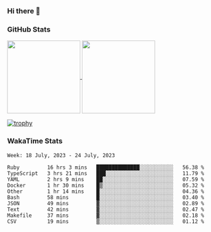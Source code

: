 ### Hi there 👋

### GitHub Stats

<a href="https://github.com/anuraghazra/github-readme-stats">
  <img align="center" height="170px" src="https://github-readme-stats.vercel.app/api/top-langs/?username=tksfjt1024&layout=compact&count_private=true&show_icons=true&show_icons=true&theme=graywhite" />
</a>
<a href="https://github.com/anuraghazra/github-readme-stats">
  <img align="center" height="170px" src="https://github-readme-stats.vercel.app/api?username=tksfjt1024&count_private=true&show_icons=true&show_icons=true&theme=graywhite" />
</a>

[![trophy](https://github-profile-trophy.vercel.app/?username=tksfjt1024)](https://github.com/ryo-ma/github-profile-trophy)

### WakaTime Stats

<!--START_SECTION:waka-->
```text
Week: 18 July, 2023 - 24 July, 2023

Ruby         16 hrs 3 mins   ██████████████░░░░░░░░░░░   56.38 % 
TypeScript   3 hrs 21 mins   ███░░░░░░░░░░░░░░░░░░░░░░   11.79 % 
YAML         2 hrs 9 mins    ██░░░░░░░░░░░░░░░░░░░░░░░   07.59 % 
Docker       1 hr 30 mins    █▒░░░░░░░░░░░░░░░░░░░░░░░   05.32 % 
Other        1 hr 14 mins    █░░░░░░░░░░░░░░░░░░░░░░░░   04.36 % 
Bash         58 mins         █░░░░░░░░░░░░░░░░░░░░░░░░   03.40 % 
JSON         49 mins         ▓░░░░░░░░░░░░░░░░░░░░░░░░   02.89 % 
Text         42 mins         ▓░░░░░░░░░░░░░░░░░░░░░░░░   02.47 % 
Makefile     37 mins         ▓░░░░░░░░░░░░░░░░░░░░░░░░   02.18 % 
CSV          19 mins         ▒░░░░░░░░░░░░░░░░░░░░░░░░   01.12 % 
```
<!--END_SECTION:waka-->
